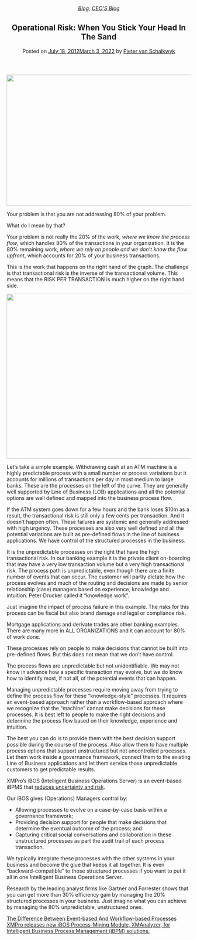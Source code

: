 
<article class="post-1083 post type-post status-publish format-standard has-post-thumbnail hentry category-blog category-pieter-blog tag-bpm tag-intelligent-business-operations" id="post-1083">
<div class="article-inner">
<header class="entry-header">
<div class="entry-header-text entry-header-text-top text-center">
<h6 class="entry-category is-xsmall"><a href="https://xmpro.com/category/blog/" rel="category tag">Blog</a>, <a href="https://xmpro.com/category/blog/pieter-blog/" rel="category tag">CEO'S Blog</a></h6><h1 class="entry-title">Operational Risk: When You Stick Your Head In The Sand</h1><div class="entry-divider is-divider small"></div>
<div class="entry-meta uppercase is-xsmall">
<span class="posted-on">Posted on <a href="https://xmpro.com/unpredictable-processes/" rel="bookmark"><time class="entry-date published" datetime="2012-07-18T03:33:14+00:00">July 18, 2012</time><time class="updated" datetime="2022-03-03T04:25:49+00:00">March 3, 2022</time></a></span> <span class="byline">by <span class="meta-author vcard"><a class="url fn n" href="https://xmpro.com/author/pietervs/">Pieter van Schalkwyk</a></span></span> </div>
</div>
</header>
<div class="entry-content single-page">
<p><a href="https://xmpro.com/wp-content/uploads/2012/07/Unpredictable.png"><img height="358" src="https://xmpro.com/wp-content/uploads/2012/07/Unpredictable.png" width="538"/>
</a></p>
<p>Your problem is that you are not addressing 80% of your problem.</p>
<p>What do I mean by that?</p>
<p>Your problem is not really the 20% of the work, <em>where we know the process flow</em>, which handles 80% of the transactions in your organization. It is the 80% remaining work, <em>where we rely on people and we don’t know the flow upfront</em>, which accounts for 20% of your business transactions.</p>
<p>This is the work that happens on the right hand of the graph. The challenge is that transactional risk is the inverse of the transactional volume. This means that the RISK PER TRANSACTION is much higher on the right hand side.</p>
<p style="text-align: center;"><a href="https://xmpro.com/info/unpredictable-process/" rel="noopener noreferrer" target="_blank"><img height="450" src="https://xmpro.com/wp-content/uploads/2012/07/GraphUnpredictable2.png" width="528"/>
</a></p>
<p>Let’s take a simple example. Withdrawing cash at an ATM machine is a highly predictable process with a small number or process variations but it accounts for millions of transactions per day in most medium to large banks. These are the processes on the left of the curve. They are generally well supported by Line of Business (LOB) applications and all the potential options are well defined and mapped into the business process flow.</p>
<p>If the ATM system goes down for a few hours and the bank loses $10m as a result, the transactional risk is still only a few cents per transaction. And it doesn’t happen often. These failures are systemic and generally addressed with high urgency. These processes are also very well defined and all the potential variations are built as pre-defined flows in the line of business applications. We have control of the structured processes in the business.</p>
<p>It is the unpredictable processes on the right that have the high transactional risk. In our banking example it is the private client on-boarding that may have a very low transaction volume but a very high transactional risk. The process path is unpredictable, even though there are a finite number of events that can occur. The customer will partly dictate how the process evolves and much of the routing and decisions are made by senior relationship (case) managers based on experience, knowledge and intuition. Peter Drucker called it “knowledge work”.</p>
<p>Just imagine the impact of process failure in this example. The risks for this process can be fiscal but also brand damage and legal or compliance risk.</p>
<p>Mortgage applications and derivate trades are other banking examples. There are many more in ALL ORGANIZATIONS and it can account for 80% of work done.</p>
<p>These processes rely on people to make decisions that cannot be built into pre-defined flows. But this does not mean that we don’t have control.</p>
<p>The process flows are unpredictable but not unidentifiable. We may not know in advance how a specific transaction may evolve, but we do know how to identify most, if not all, of the potential events that can happen.</p>
<p>Managing unpredictable processes require moving away from trying to define the process flow for these “knowledge-style” processes. It requires an event-based approach rather than a workflow-based approach where we recognize that the “machine” cannot make decisions for these processes. It is best left to people to make the right decisions and determine the process flow based on their knowledge, experience and intuition.</p>
<p>The best you can do is to provide them with the best decision support possible during the course of the process. Also allow them to have multiple process options that support unstructured but not uncontrolled processes. Let them work inside a governance framework, connect them to the existing Line of Business applications and let them service those unpredictable customers to get predictable results.</p>
<p>XMPro’s iBOS (Intelligent Business Operations Server) is an event-based iBPMS that <span style="text-decoration: underline;">reduces uncertainty and risk</span>.</p>
<p>Our iBOS gives (Operations) Managers control by:</p>
<ul>
<li>Allowing processes to evolve on a case-by-case basis within a governance framework;</li>
<li>Providing decision support for people that make decisions that determine the eventual outcome of the process; and</li>
<li>Capturing critical social conversations and collaboration in these unstructured processes as part the audit trail of each process transaction.</li>
</ul>
<p>We typically integrate these processes with the other systems in your business and become the glue that keeps it all together. It is even “backward-compatible” to those structured processes if you want to put it all in one Intelligent Business Operations Server.</p>
<p>Research by the leading analyst firms like Gartner and Forrester shows that you can get more than 30% efficiency gain by managing the 20% structured processes in your business. Just imagine what you can achieve by managing the 80% unpredictable, unstructured ones.</p>
<div class="blog-share text-center"><div class="is-divider medium"></div><div class="social-icons share-icons share-row relative"><a aria-label="Share on WhatsApp" class="icon button circle is-outline tooltip whatsapp show-for-medium" data-action="share/whatsapp/share" href="whatsapp://send?text=Operational%20Risk%3A%20When%20You%20Stick%20Your%20Head%20In%20The%20Sand - https://xmpro.com/unpredictable-processes/" title="Share on WhatsApp"><i class="icon-whatsapp"></i></a><a aria-label="Share on Facebook" class="icon button circle is-outline tooltip facebook" data-label="Facebook" href="https://www.facebook.com/sharer.php?u=https://xmpro.com/unpredictable-processes/" onclick="window.open(this.href,this.title,'width=500,height=500,top=300px,left=300px'); return false;" rel="noopener nofollow" target="_blank" title="Share on Facebook"><i class="icon-facebook"></i></a><a aria-label="Share on Twitter" class="icon button circle is-outline tooltip twitter" href="https://twitter.com/share?url=https://xmpro.com/unpredictable-processes/" onclick="window.open(this.href,this.title,'width=500,height=500,top=300px,left=300px'); return false;" rel="noopener nofollow" target="_blank" title="Share on Twitter"><i class="icon-twitter"></i></a><a aria-label="Email to a Friend" class="icon button circle is-outline tooltip email" href="/cdn-cgi/l/email-protection#c8f7bbbdaaa2adabbcf587b8adbaa9bca1a7a6a9a4edfaf89aa1bba3edfb89edfaf89fa0ada6edfaf891a7bdedfaf89bbca1aba3edfaf891a7bdbaedfaf880ada9acedfaf881a6edfaf89ca0adedfaf89ba9a6aceeaaa7acb1f58ba0adaba3edfaf8bca0a1bbedfaf8a7bdbcedfb89edfaf8a0bcbcb8bbedfb89edfa8eedfa8eb0a5b8baa7e6aba7a5edfa8ebda6b8baadaca1abbca9aaa4ade5b8baa7abadbbbbadbbedfa8e" rel="nofollow" title="Email to a Friend"><i class="icon-envelop"></i></a><a aria-label="Pin on Pinterest" class="icon button circle is-outline tooltip pinterest" href="https://pinterest.com/pin/create/button?url=https://xmpro.com/unpredictable-processes/&amp;media=https://xmpro.com/wp-content/uploads/2012/07/GraphUnpredictable2.png&amp;description=Operational%20Risk%3A%20When%20You%20Stick%20Your%20Head%20In%20The%20Sand" onclick="window.open(this.href,this.title,'width=500,height=500,top=300px,left=300px'); return false;" rel="noopener nofollow" target="_blank" title="Pin on Pinterest"><i class="icon-pinterest"></i></a><a aria-label="Share on LinkedIn" class="icon button circle is-outline tooltip linkedin" href="https://www.linkedin.com/shareArticle?mini=true&amp;url=https://xmpro.com/unpredictable-processes/&amp;title=Operational%20Risk%3A%20When%20You%20Stick%20Your%20Head%20In%20The%20Sand" onclick="window.open(this.href,this.title,'width=500,height=500,top=300px,left=300px'); return false;" rel="noopener nofollow" target="_blank" title="Share on LinkedIn"><i class="icon-linkedin"></i></a></div></div></div>
<nav class="navigation-post" id="nav-below" role="navigation">
<div class="flex-row next-prev-nav bt bb">
<div class="flex-col flex-grow nav-prev text-left">
<div class="nav-previous"><a href="https://xmpro.com/the-difference-between-event-based-and-workflow-based-processes/" rel="prev"><span class="hide-for-small"><i class="icon-angle-left"></i></span> The Difference Between Event-based And Workflow-based Processes</a></div>
</div>
<div class="flex-col flex-grow nav-next text-right">
<div class="nav-next"><a href="https://xmpro.com/xmpro-releases-new-ibos-process-mining-module-xmanalyzer/" rel="next">XMPro releases new iBOS Process-Mining Module, XMAnalyzer, for Intelligent Business Process Management (iBPM) solutions. <span class="hide-for-small"><i class="icon-angle-right"></i></span></a></div> </div>
</div>
</nav>
</div>
</article>
<div class="comments-area" id="comments">
</div>
